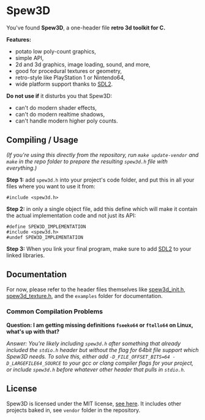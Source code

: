
# Spew3D

You've found **Spew3D**, a one-header file **retro 3d toolkit for C.**

**Features:**

- potato low poly-count graphics,
- simple API,
- 2d and 3d graphics, image loading, sound, and more,
- good for procedural textures or geometry,
- retro-style like PlayStation 1 or Nintendo64,
- wide platform support thanks to [SDL2](https://libsdl.org).

**Do not use if** it disturbs you that Spew3D:

- can't do modern shader effects,
- can't do modern realtime shadows,
- can't handle modern higher poly counts.


## Compiling / Usage

*(If you're using this directly from the repository, run
`make update-vendor` and `make` in the repo folder to prepare
the resulting `spew3d.h` file with everything.)*

**Step 1:** add `spew3d.h` into your project's code folder, and
put this in all your files where you want to use it from:

```
#include <spew3d.h>
```

**Step 2:** in only a single object file, add this define which
will make it contain the actual implementation code and not just its API:

```
#define SPEW3D_IMPLEMENTATION
#include <spew3d.h>
#undef SPEW3D_IMPLEMENTATION
```

**Step 3:** When you link your final program, make sure to add [SDL2](
https://libsdl.org) to your linked libraries.


## Documentation

For now, please refer to the header files themselves like
[spew3d_init.h](spew3d_init.h), [spew3d_texture.h](spew3d_texture.h),
and the `examples` folder for documentation.


### Common Compilation Problems

**Question: I am getting missing definitions `fseeko64` or `ftello64` on Linux, what's up with that?**

*Answer: You're likely including `spew3d.h` after something that already included the `stdio.h` header but without the flag for 64bit file support which Spew3D needs. To solve this, either add `-D_FILE_OFFSET_BITS=64 -D_LARGEFILE64_SOURCE` to your gcc or clang compiler flags for your project, or include `spew3d.h` before whatever other header that pulls in `stdio.h`.*


## License

Spew3D is licensed under the MIT license, [see here](LICENSE.md).
It includes other projects baked in, see `vendor` folder in the repository.

